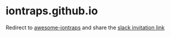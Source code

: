 # iontraps.github.io
Redirect to [awesome-iontraps](https://github.com/iontraps/awesome-iontraps) and share the [slack invitation link](https://iontraps.github.io/slack)
